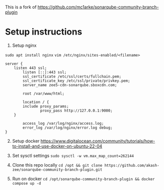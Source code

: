 This is a fork of https://github.com/mc1arke/sonarqube-community-branch-plugin

# Setup instructions

1. Setup nginx

`sudo apt install nginx`
`vim /etc/nginx/sites-enabled/<filename>`
```
server {
	listen 443 ssl;
        listen [::]:443 ssl;
        ssl_certificate /etc/ssl/certs/fullchain.pem;
        ssl_certificate_key /etc/ssl/private/privkey.pem;
        server_name zee5-cdn-sonarqube.sboxcdn.com;

        root /var/www/html;

        location / {
		include proxy_params;
                proxy_pass http://127.0.0.1:9000;
	}

        access_log /var/log/nginx/access.log;
        error_log /var/log/nginx/error.log debug;
}
```

2. Setup docker
https://www.digitalocean.com/community/tutorials/how-to-install-and-use-docker-on-ubuntu-22-04

3. Set sysctl settings
`sudo sysctl -w vm.max_map_count=262144`


3. Clone this repo locally
`cd /opt && git clone https://github.com/akash-zee/sonarqube-community-branch-plugin.git`


4. Run on docker
`cd /opt/sonarqube-community-branch-plugin && docker compose up -d`